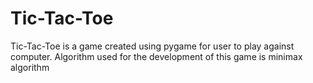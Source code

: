 # Tic-Tac-Toe
Tic-Tac-Toe is a game created using pygame for user to play against computer. Algorithm used for the development of this game is minimax algorithm
